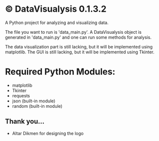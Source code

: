 # © DataVisualysis 0.1.3.2

A Python project for analyzing and visualizing data.

The file you want to run is 'data_main.py'. A DataVisualysis object is generated in 'data_main.py' and one can run some methods for analysis.

The data visualization part is still lacking, but it will be implemented using matplotlib.
The GUI is still lacking, but it will be implemented using Tkinter.

# Required Python Modules:
- matplotlib
- Tkinter
- requests
- json (built-in module)
- random (built-in module)

## Thank you...
- Altar Dikmen for designing the logo
